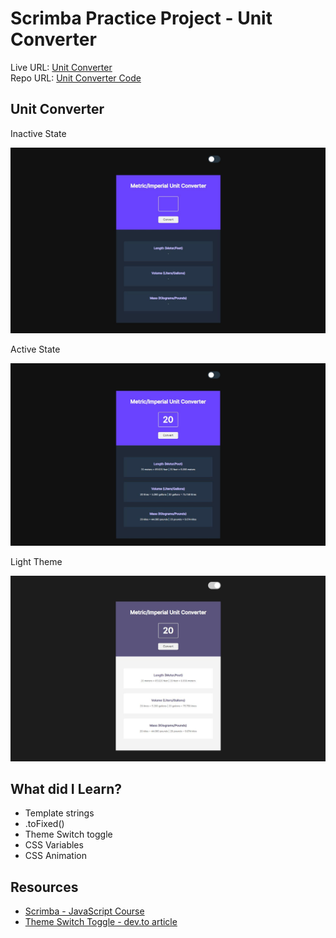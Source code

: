 # Scrimba Practice Project - Unit Converter

Live URL: [Unit Converter](https://aditi002-holo.github.io/unit-converter/) <br/>
Repo URL: [Unit Converter Code](https://github.com/Aditi002-holo/unit-converter)

## Unit Converter

Inactive State

![](./screenshot.JPG)

Active State

![](./screenshot-active-state.JPG)

Light Theme

![](./screenshot-light-theme.JPG)

## What did I Learn?

- Template strings
- .toFixed()
- Theme Switch toggle
- CSS Variables
- CSS Animation

## Resources

- [Scrimba - JavaScript Course](https://scrimba.com/learn/learnjavascript)
- [Theme Switch Toggle - dev.to article](https://dev.to/ananyaneogi/create-a-dark-light-mode-switch-with-css-variables-34l8)